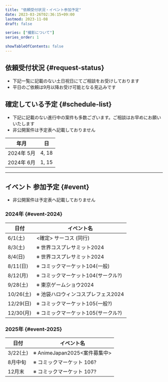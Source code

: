 ```yaml
---
title: "依頼受付状況・イベント参加予定"
date: 2023-03-26T02:36:15+09:00
lastmod: 2023-11-08
draft: false

series: ["撮影について"]
series_order: 1

showTableOfContents: false
---
```


## 依頼受付状況 {#request-status}

- 下記一覧に記載のない土日祝日にてご相談をお受けしております
- 平日のご依頼は9月以降お受け可能となる見込みです

## 確定している予定 {#schedule-list}

- 下記に記載のない進行中の案件も多数ございます。ご相談はお早めにお願いいたします
- 非公開案件は予定表へ記載しておりません

| 年月       | 日    |
| ---------- | ----- |
| 2024年 5月 | 4, 18 |
| 2024年 6月 | 1, 15 |

---

## イベント 参加予定 {#event}

- 非公開案件は予定表へ記載しておりません

### 2024年 {#event-2024}

| 日付      | イベント名                         |
| --------- | ---------------------------------- |
| 6/1(土)   | <確定> サーコス (同行)             |
| 8/3(土)   | ※ 世界コスプレサミット2024         |
| 8/4(日)   | ※ 世界コスプレサミット2024         |
| 8/11(日)  | ※ コミックマーケット104(一般)      |
| 8/12(月)  | ※ コミックマーケット104(サークル?) |
| 9/28(土)  | ※ 東京ゲームショウ2024             |
| 10/26(土) | ※ 池袋ハロウィンコスプレフェス2024 |
| 12/29(日) | ※ コミックマーケット105(一般?)     |
| 12/30(月) | ※ コミックマーケット105(サークル?) |

### 2025年 {#event-2025}

| 日付     | イベント名                   |
| -------- | ---------------------------- |
| 3/22(土) | ※ AnimeJapan2025<案件募集中> |
| 8月中旬  | ※ コミックマーケット 106?    |
| 12月末   | ※ コミックマーケット 107?    |